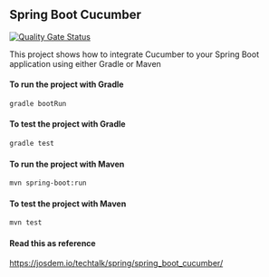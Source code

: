 Spring Boot Cucumber
----------------------------

[![Quality Gate Status](https://sonar.josdem.io/api/project_badges/measure?project=com.jos.dem.springboot.cucumber%3Aspring-boot-cucumber&metric=alert_status)](https://sonar.josdem.io/dashboard?id=com.jos.dem.springboot.cucumber%3Aspring-boot-cucumber)

This project shows how to integrate Cucumber to your Spring Boot application using either Gradle or Maven


#### To run the project with Gradle

```bash
gradle bootRun
```

#### To test the project with Gradle

```bash
gradle test
```

#### To run the project with Maven

```bash
mvn spring-boot:run
```

#### To test the project with Maven

```bash
mvn test
```

#### Read this as reference

https://josdem.io/techtalk/spring/spring_boot_cucumber/
